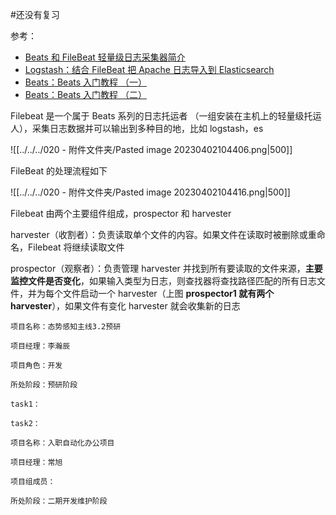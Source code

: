 #还没有复习 

参考：

- [Beats 和 FileBeat 轻量级日志采集器简介](http://t.zoukankan.com/songgj-p-10356987.html)
- [Logstash：结合 FileBeat 把 Apache 日志导入到 Elasticsearch](https://blog.csdn.net/UbuntuTouch/article/details/100727051)
- [Beats：Beats 入门教程 （一）](https://elasticstack.blog.csdn.net/article/details/104432643)
- [Beats：Beats 入门教程 （二）](https://elasticstack.blog.csdn.net/article/details/104473684)



Filebeat 是一个属于 Beats 系列的日志托运者 （一组安装在主机上的轻量级托运人），采集日志数据并可以输出到多种目的地，比如 logstash，es

![[../../../020 - 附件文件夹/Pasted image 20230402104406.png|500]]

FileBeat 的处理流程如下

![[../../../020 - 附件文件夹/Pasted image 20230402104416.png|500]]

Filebeat 由两个主要组件组成，prospector 和 harvester

harvester（收割者）：负责读取单个文件的内容。如果文件在读取时被删除或重命名，Filebeat 将继续读取文件

prospector（观察者）：负责管理 harvester 并找到所有要读取的文件来源，**主要监控文件是否变化**，如果输入类型为日志，则查找器将查找路径匹配的所有日志文件，并为每个文件启动一个 harvester（上图 **prospector1 就有两个 harvester**），如果文件有变化 harvester 就会收集新的日志





```
项目名称：态势感知主线3.2预研

项目经理：李瀚辰

项目角色：开发

所处阶段：预研阶段

task1：

task2：

项目名称：入职自动化办公项目

项目经理：常旭

项目组成员：

所处阶段：二期开发维护阶段
```

